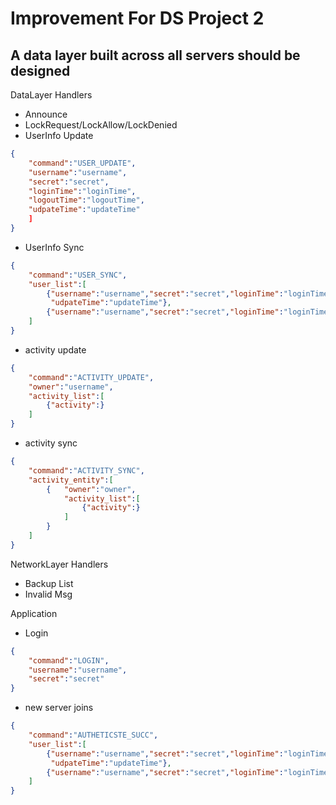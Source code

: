 # Improvement For DS Project 2

## A data layer built across all servers should be designed

DataLayer Handlers

- Announce
- LockRequest/LockAllow/LockDenied
- UserInfo Update

```json
{
    "command":"USER_UPDATE",
    "username":"username",
    "secret":"secret",
    "loginTime":"loginTime",
    "logoutTime":"logoutTime",
    "udpateTime":"updateTime"
    ]
}
```

- UserInfo Sync

```json
{
    "command":"USER_SYNC",
    "user_list":[
        {"username":"username","secret":"secret","loginTime":"loginTime"...,
         "udpateTime":"updateTime"},
        {"username":"username","secret":"secret","loginTime":"loginTime"..., 					 "udpateTime":"updateTime"}
    ]
}
```
- activity update

```json
{
    "command":"ACTIVITY_UPDATE",
    "owner":"username",
    "activity_list":[
        {"activity":}
    ]
}
```

- activity sync

```json
{
    "command":"ACTIVITY_SYNC",
    "activity_entity":[
        {   "owner":"owner",
            "activity_list":[
            	{"activity":}
        	]
        }
	]
}
```





NetworkLayer Handlers

- Backup List
- Invalid Msg





Application

- Login

```json
{
    "command":"LOGIN",
    "username":"username",
    "secret":"secret"
}
```

- new server joins

```json
{
    "command":"AUTHETICSTE_SUCC",
    "user_list":[
        {"username":"username","secret":"secret","loginTime":"loginTime"...,
         "udpateTime":"updateTime"},
        {"username":"username","secret":"secret","loginTime":"loginTime"..., 					 "udpateTime":"updateTime"}
    ]
}
```

